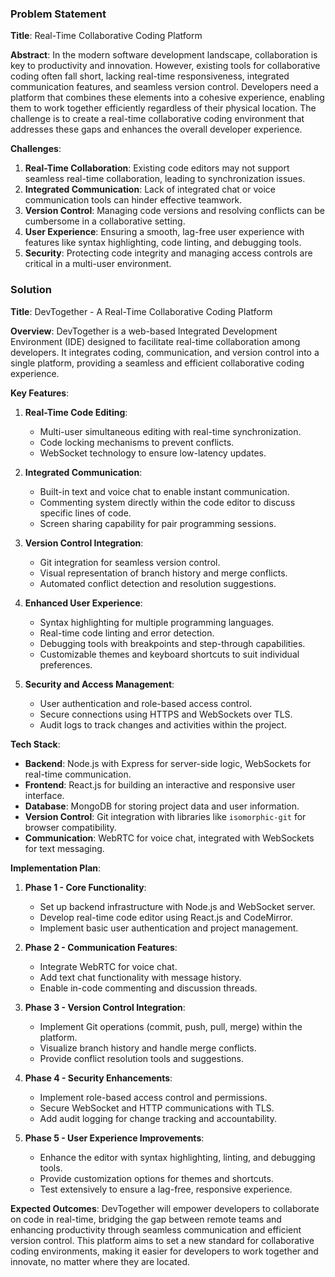 ### Problem Statement

**Title**: Real-Time Collaborative Coding Platform

**Abstract**:
In the modern software development landscape, collaboration is key to productivity and innovation. However, existing tools for collaborative coding often fall short, lacking real-time responsiveness, integrated communication features, and seamless version control. Developers need a platform that combines these elements into a cohesive experience, enabling them to work together efficiently regardless of their physical location. The challenge is to create a real-time collaborative coding environment that addresses these gaps and enhances the overall developer experience.

**Challenges**:
1. **Real-Time Collaboration**: Existing code editors may not support seamless real-time collaboration, leading to synchronization issues.
2. **Integrated Communication**: Lack of integrated chat or voice communication tools can hinder effective teamwork.
3. **Version Control**: Managing code versions and resolving conflicts can be cumbersome in a collaborative setting.
4. **User Experience**: Ensuring a smooth, lag-free user experience with features like syntax highlighting, code linting, and debugging tools.
5. **Security**: Protecting code integrity and managing access controls are critical in a multi-user environment.

### Solution

**Title**: DevTogether - A Real-Time Collaborative Coding Platform

**Overview**:
DevTogether is a web-based Integrated Development Environment (IDE) designed to facilitate real-time collaboration among developers. It integrates coding, communication, and version control into a single platform, providing a seamless and efficient collaborative coding experience.

**Key Features**:
1. **Real-Time Code Editing**:
   - Multi-user simultaneous editing with real-time synchronization.
   - Code locking mechanisms to prevent conflicts.
   - WebSocket technology to ensure low-latency updates.

2. **Integrated Communication**:
   - Built-in text and voice chat to enable instant communication.
   - Commenting system directly within the code editor to discuss specific lines of code.
   - Screen sharing capability for pair programming sessions.

3. **Version Control Integration**:
   - Git integration for seamless version control.
   - Visual representation of branch history and merge conflicts.
   - Automated conflict detection and resolution suggestions.

4. **Enhanced User Experience**:
   - Syntax highlighting for multiple programming languages.
   - Real-time code linting and error detection.
   - Debugging tools with breakpoints and step-through capabilities.
   - Customizable themes and keyboard shortcuts to suit individual preferences.

5. **Security and Access Management**:
   - User authentication and role-based access control.
   - Secure connections using HTTPS and WebSockets over TLS.
   - Audit logs to track changes and activities within the project.

**Tech Stack**:
- **Backend**: Node.js with Express for server-side logic, WebSockets for real-time communication.
- **Frontend**: React.js for building an interactive and responsive user interface.
- **Database**: MongoDB for storing project data and user information.
- **Version Control**: Git integration with libraries like `isomorphic-git` for browser compatibility.
- **Communication**: WebRTC for voice chat, integrated with WebSockets for text messaging.

**Implementation Plan**:
1. **Phase 1 - Core Functionality**:
   - Set up backend infrastructure with Node.js and WebSocket server.
   - Develop real-time code editor using React.js and CodeMirror.
   - Implement basic user authentication and project management.

2. **Phase 2 - Communication Features**:
   - Integrate WebRTC for voice chat.
   - Add text chat functionality with message history.
   - Enable in-code commenting and discussion threads.

3. **Phase 3 - Version Control Integration**:
   - Implement Git operations (commit, push, pull, merge) within the platform.
   - Visualize branch history and handle merge conflicts.
   - Provide conflict resolution tools and suggestions.

4. **Phase 4 - Security Enhancements**:
   - Implement role-based access control and permissions.
   - Secure WebSocket and HTTP communications with TLS.
   - Add audit logging for change tracking and accountability.

5. **Phase 5 - User Experience Improvements**:
   - Enhance the editor with syntax highlighting, linting, and debugging tools.
   - Provide customization options for themes and shortcuts.
   - Test extensively to ensure a lag-free, responsive experience.

**Expected Outcomes**:
DevTogether will empower developers to collaborate on code in real-time, bridging the gap between remote teams and enhancing productivity through seamless communication and efficient version control. This platform aims to set a new standard for collaborative coding environments, making it easier for developers to work together and innovate, no matter where they are located.
